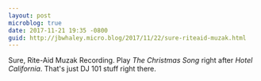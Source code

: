 ```yaml
---
layout: post
microblog: true
date: 2017-11-21 19:35 -0800
guid: http://jbwhaley.micro.blog/2017/11/22/sure-riteaid-muzak.html
---
```

Sure, Rite-Aid Muzak Recording. Play *The Christmas Song* right after *Hotel California*. That's just DJ 101 stuff right there.
